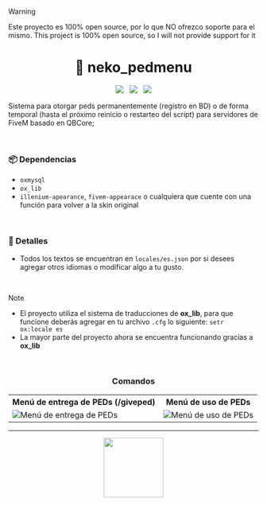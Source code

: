 > [!WARNING]  
> Este proyecto es 100% open source, por lo que NO ofrezco soporte para el mismo.
> This project is 100% open source, so I will not provide support for it


<h1 align="center">👙 neko_pedmenu</h1>

<p align="center">
  <img src="https://img.shields.io/github/repo-size/imkuroneko/neko_pedmenu?style=flat"/> &nbsp;
  <img src="https://img.shields.io/github/languages/top/imkuroneko/neko_pedmenu?style=flat"/> &nbsp;
  <img src="https://img.shields.io/github/last-commit/imkuroneko/neko_pedmenu?color=pink&style=flat"/>
</p>

Sistema para otorgar peds permanentemente (registro en BD) o de forma temporal (hasta el próximo reinicio o restarteo del script) para servidores de FiveM basado en QBCore;


<br>

### 📦 Dependencias
- `oxmysql`
- `ox_lib`
- `illenium-apearance`, `fivem-appearace` o cualquiera que cuente con una función para volver a la skin original

<br>

### 🦄 Detalles
- Todos los textos se encuentran en `locales/es.json` por si desees agregar otros idiomas o modificar algo a tu gusto.

<br>

> [!NOTE]
> - El proyecto utiliza el sistema de traducciones de **ox_lib**, para que funcione deberás agregar en tu archivo `.cfg` lo siguiente: `setr ox:locale es`
> - La mayor parte del proyecto ahora se encuentra funcionando gracias a **ox_lib**

<br>

<h3 align="center">Comandos</h3>
<table>
    <tr> <th> Menú de entrega de PEDs (/giveped) </th> <th> Menú de uso de PEDs </th> </tr>
    <tr>
        <td> <img src="https://github.com/imkuroneko/neko_pedmenu/assets/20273059/5500956e-ca83-4cc0-a446-328941d170ee" alt="Menú de entrega de PEDs"/> </td>
        <td> <img src="https://github.com/imkuroneko/neko_pedmenu/assets/20273059/853518e9-27ea-4a39-830d-7f809e5ce183" alt="Menú de uso de PEDs"/> </td>
    </tr>
</table>

-----

<p align="center">
  <a href="https://kuroneko.im" target="_blank">
    <img src="https://kuroneko.im/web/assets/images/profile.png" width="120">
  </a>
</p>
